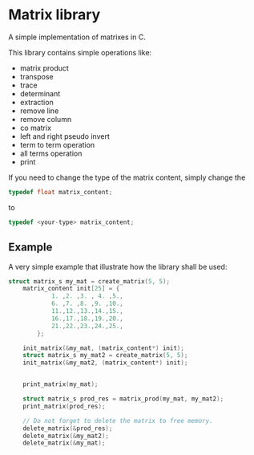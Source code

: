 # Matrix library

A simple implementation of matrixes in C.

This library contains simple operations like:
- matrix product
- transpose
- trace
- determinant
- extraction
- remove line
- remove column
- co matrix
- left and right pseudo invert
- term to term operation
- all terms operation
- print


If you need to change the type of the matrix content, simply change the
```c
typedef float matrix_content;
```
to
```c
typedef <your-type> matrix_content;
```

## Example

A very simple example that illustrate how the library shall be used:

```c
struct matrix_s my_mat = create_matrix(5, 5);
    matrix_content init[25] = {
            1. ,2. ,3. , 4. ,5.,
            6. ,7. ,8. ,9. ,10.,
            11.,12.,13.,14.,15.,
            16.,17.,18.,19.,20.,
            21.,22.,23.,24.,25.,
        };

    init_matrix(&my_mat, (matrix_content*) init);
    struct matrix_s my_mat2 = create_matrix(5, 5);
    init_matrix(&my_mat2, (matrix_content*) init);


    print_matrix(my_mat);

    struct matrix_s prod_res = matrix_prod(my_mat, my_mat2);
    print_matrix(prod_res);

    // Do not forget to delete the matrix to free memory.
    delete_matrix(&prod_res);
    delete_matrix(&my_mat2);
    delete_matrix(&my_mat);
```
